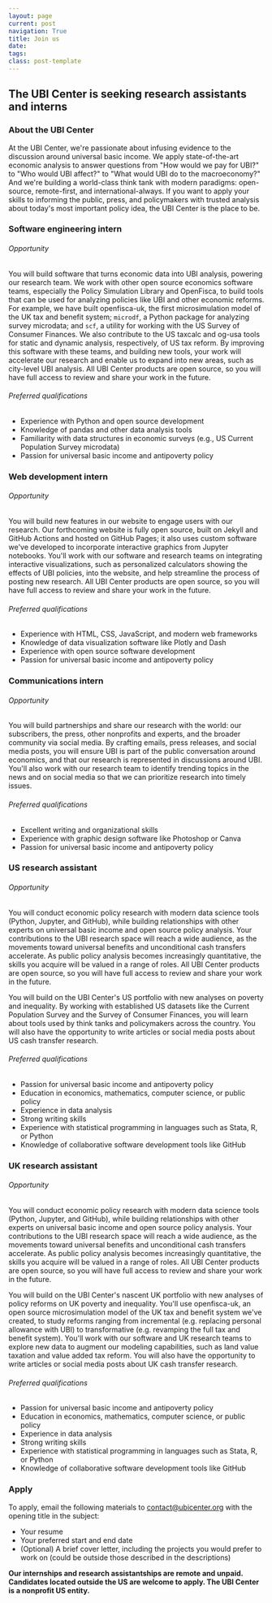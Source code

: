 ```yaml
---
layout: page
current: post
navigation: True
title: Join us
date: 
tags:
class: post-template
---
```


## The UBI Center is seeking research assistants and interns

### About the UBI Center

At the UBI Center, we're passionate about infusing evidence to the discussion around universal basic income.
We apply state-of-the-art economic analysis to answer questions from "How would we pay for UBI?" to "Who would UBI affect?" to "What would UBI do to the macroeconomy?"
And we're building a world-class think tank with modern paradigms: open-source, remote-first, and international-always.
If you want to apply your skills to informing the public, press, and policymakers with trusted analysis about today's most important policy idea, the UBI Center is the place to be.

### Software engineering intern

###### Opportunity

You will build software that turns economic data into UBI analysis, powering our research team. We work with other open source economics software teams, especially the Policy Simulation Library and OpenFisca, to build tools that can be used for analyzing policies like UBI and other economic reforms. For example, we have built openfisca-uk, the first microsimulation model of the UK tax and benefit system; `microdf`, a Python package for analyzing survey microdata; and `scf`, a utility for working with the US Survey of Consumer Finances. We also contribute to the US taxcalc and og-usa tools for static and dynamic analysis, respectively, of US tax reform. By improving this software with these teams, and building new tools, your work will accelerate our research and enable us to expand into new areas, such as city-level UBI analysis. All UBI Center products are open source, so you will have full access to review and share your work in the future.

######  Preferred qualifications

* Experience with Python and open source development
* Knowledge of pandas and other data analysis tools
* Familiarity with data structures in economic surveys (e.g., US Current Population Survey microdata)
* Passion for universal basic income and antipoverty policy


### Web development intern

###### Opportunity

You will build new features in our website to engage users with our research. Our forthcoming website is fully open source, built on Jekyll and GitHub Actions and hosted on GitHub Pages; it also uses custom software we've developed to incorporate interactive graphics from Jupyter notebooks. You'll work with our software and research teams on integrating interactive visualizations, such as personalized calculators showing the effects of UBI policies, into the website, and help streamline the process of posting new research. All UBI Center products are open source, so you will have full access to review and share your work in the future.

######  Preferred qualifications

* Experience with HTML, CSS, JavaScript, and modern web frameworks
* Knowledge of data visualization software like Plotly and Dash
* Experience with open source software development
* Passion for universal basic income and antipoverty policy


### Communications intern

###### Opportunity

You will build partnerships and share our research with the world: our subscribers, the press, other nonprofits and experts, and the broader community via social media. By crafting emails, press releases, and social media posts, you will ensure UBI is part of the public conversation around economics, and that our research is represented in discussions around UBI. You'll also work with our research team to identify trending topics in the news and on social media so that we can prioritize research into timely issues.

######  Preferred qualifications

* Excellent writing and organizational skills
* Experience with graphic design software like Photoshop or Canva
* Passion for universal basic income and antipoverty policy


### US research assistant

###### Opportunity

You will conduct economic policy research with modern data science tools (Python, Jupyter, and GitHub), while building relationships with other experts on universal basic income and open source policy analysis. Your contributions to the UBI research space will reach a wide audience, as the movements toward universal benefits and unconditional cash transfers accelerate. As public policy analysis becomes increasingly quantitative, the skills you acquire will be valued in a range of roles. All UBI Center products are open source, so you will have full access to review and share your work in the future.

You will build on the UBI Center's US portfolio with new analyses on poverty and inequality. By working with established US datasets like the Current Population Survey and the Survey of Consumer Finances, you will learn about tools used by think tanks and policymakers across the country. You will also have the opportunity to write articles or social media posts about US cash transfer research.

######  Preferred qualifications

* Passion for universal basic income and antipoverty policy
* Education in economics, mathematics, computer science, or public policy
* Experience in data analysis
* Strong writing skills
* Experience with statistical programming in languages such as Stata, R, or Python
* Knowledge of collaborative software development tools like GitHub


### UK research assistant

###### Opportunity

You will conduct economic policy research with modern data science tools (Python, Jupyter, and GitHub), while building relationships with other experts on universal basic income and open source policy analysis. Your contributions to the UBI research space will reach a wide audience, as the movements toward universal benefits and unconditional cash transfers accelerate. As public policy analysis becomes increasingly quantitative, the skills you acquire will be valued in a range of roles. All UBI Center products are open source, so you will have full access to review and share your work in the future.

You will build on the UBI Center's nascent UK portfolio with new analyses of policy reforms on UK poverty and inequality. You'll use openfisca-uk, an open source microsimulation model of the UK tax and benefit system we've created, to study reforms ranging from incremental (e.g. replacing personal allowance with UBI) to transformative (e.g. revamping the full tax and benefit system). You'll work with our software and UK research teams to explore new data to augment our modeling capabilities, such as land value taxation and value added tax reform. You will also have the opportunity to write articles or social media posts about UK cash transfer research.

######  Preferred qualifications

* Passion for universal basic income and antipoverty policy
* Education in economics, mathematics, computer science, or public policy
* Experience in data analysis
* Strong writing skills
* Experience with statistical programming in languages such as Stata, R, or Python
* Knowledge of collaborative software development tools like GitHub


### Apply

To apply, email the following materials to [contact@ubicenter.org](mailto:contact@ubicenter.org) with the opening title in the subject:

* Your resume
* Your preferred start and end date
* (Optional) A brief cover letter, including the projects you would prefer to work on (could be outside those described in the descriptions)

**Our internships and research assistantships are remote and unpaid. Candidates located outside the US are welcome to apply. The UBI Center is a nonprofit US entity.**
